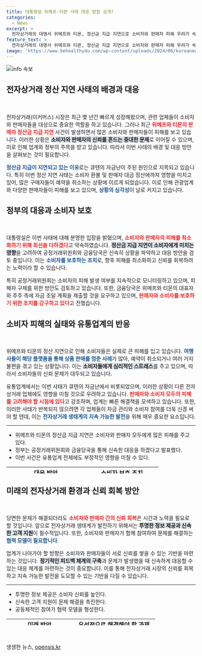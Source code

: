 ```yaml
---
title: 대통령실 위메프·티몬 사태 대응 방침 공개!
categories:
  - News
excerpt: >
  전자상거래의 대명사 위메프와 티몬, 정산금 지급 지연으로 소비자와 판매자 피해 우려가 속출! 정부는 신속 대응 방안을 검토 중이며, 여행사들마저 판매를 중단하는 초유의 사태가 발생했다. 과연 이 사태의 진실은 무엇일까?
feature_text: >
  전자상거래의 대명사 위메프와 티몬, 정산금 지급 지연으로 소비자와 판매자 피해 우려가 속출! 정부는 신속 대응 방안을 검토 중이며, 여행사들마저 판매를 중단하는 초유의 사태가 발생했다. 과연 이 사태의 진실은 무엇일까?
image: 'https://www.behealthy4u.com/wp-content/uploads/2024/06/koreanews.jpg'
---
```


<p><img src="https://www.behealthy4u.com/wp-content/uploads/2024/06/koreanews.jpg" alt="info 속보" /></p>

<h2 data-ke-size="size26">전자상거래 정산 지연 사태의 배경과 대응</h2>

<p data-ke-size="size16">&nbsp;</p>

<p>전자상거래(이커머스) 시장은 최근 몇 년간 빠르게 성장해왔으며, 관련 업체들이 소비자와 판매자들을 대상으로 중요한 역할을 하고 있습니다. 그러나 최근 <b><span style="color: #ee2323;">위메프와 티몬의 판매자 정산금 지급 지연</span></b> 사건이 발생하면서 많은 소비자와 판매자들이 피해를 보고 있습니다. 이러한 상황은 <b><span style="background-color: #21538527;">소비자와 판매자의 신뢰를 흔드는 중대한 문제</span></b>로 이어질 수 있으며, 이로 인해 업계와 정부의 주목을 받고 있습니다. 따라서 이번 사태의 배경 및 대응 방안을 살펴보는 것이 필요합니다.</p>

<p><b><span style="color: #1a5490;">정산금 지급이 지연되고 있는 이유</span></b>로는 큐텐의 자금난이 주된 원인으로 지목되고 있습니다. 특히 이번 정산 지연 사태는 소비자 환불 및 판매자 대금 정산에까지 영향을 미치고 있어, 많은 구매자들이 예약을 취소하는 상황에 이르게 되었습니다. 이로 인해 관광업계와 다양한 판매자들이 피해를 보고 있으며, <b><span style="color: #1a5490;">상황의 심각성</span></b>이 날로 커지고 있습니다.</p>

<h2 data-ke-size="size26">정부의 대응과 소비자 보호</h2>

<p data-ke-size="size16">&nbsp;</p>

<p>대통령실은 이번 사태에 대해 분명한 입장을 밝혔으며, <b><span style="color: #ee2323;">소비자와 판매자의 피해를 최소화하기 위해 최선을 다하겠다</span></b>고 약속하였습니다. <b><span style="background-color: #21538527;">정산금 지급 지연이 소비자에게 미치는 영향</span></b>을 고려하여 공정거래위원회와 금융당국은 신속히 상황을 파악하고 대응 방안을 검토 중입니다. 이는 <b><span style="color: #1a5490;">소비자를 보호하는 조치</span></b>로, 향후 피해를 최소화하고 신뢰를 회복하려는 노력이라 할 수 있습니다.</p>

<p>특히 공정거래위원회는 소비자의 피해 발생 여부를 지속적으로 모니터링하고 있으며, 피해자 구제를 위한 방안도 검토하고 있습니다. 또한, 금융당국은 위메프와 티몬의 대표자와 주주 측에 자금 조달 계획을 제출할 것을 요구하고 있으며, <b><span style="color: #ee2323;">판매자와 소비자를 보호하기 위한 조치를 강구하고 있다</span></b>고 전했습니다.</p>

<h2 data-ke-size="size26">소비자 피해의 실태와 유통업계의 반응</h2>

<p data-ke-size="size16">&nbsp;</p>

<p>위메프와 티몬의 정산 지연으로 인해 소비자들은 실제로 큰 피해를 입고 있습니다. <b><span style="color: #1a5490;">여행사들이 해당 플랫폼을 통해 상품 판매를 멈춘 사례</span></b>가 많아, 예약이 취소되거나 여러 가지 불편을 겪고 있는 상황입니다. 이는 <b><span style="background-color: #21538527;">소비자들에게 심리적인 스트레스</span></b>를 주고 있으며, 따라서 소비자들의 신뢰 문제가 대두되고 있습니다.</p>

<p>유통업계에서는 이번 사태가 큐텐의 자금난에서 비롯되었으며, 이러한 상황이 다른 전자상거래 업체에도 영향을 미칠 것으로 우려하고 있습니다. <b><span style="color: #ee2323;">판매자와 소비자 모두의 피해를 고려해야 할 시점에 있다</span></b>고 강조하며, 업계는 빠른 해결책을 모색하고 있습니다. 또한, 이러한 사태가 반복되지 않으려면 각 업체들이 자금 관리와 소비자 참여를 더욱 신경 써야 할 텐데, 이는 <b><span style="color: #1a5490;">전자상거래 생태계의 지속 가능한 발전</span></b>을 위해 매우 중요한 요소입니다.</p>

<hr>

<ul>
<li>위메프와 티몬의 정산금 지급 지연은 소비자와 판매자 모두에게 많은 피해를 주고 있다.</li>
<li>정부는 공정거래위원회와 금융당국을 통해 신속한 대응을 하겠다고 발표했다.</li>
<li>이번 사건은 유통업계 전체에도 부정적인 영향을 미칠 수 있다.</li>
</ul>

<table style="width: 100%; border-collapse: collapse; height: 17px;">
<tr>
<td style="text-align: center; height: 17px;"><b>대응 방안</b></td>
<td style="text-align: center; height: 17px;"><b>소비자 보호 조치</b></td>
</tr>
<tr>
<td style="text-align: center; height: 17px;">긴급 자금 조달계획 제출 요구</td>
<td style="text-align: center; height: 17px;">소비자 피해 모니터링 진행</td>
</tr>
<tr>
<td style="text-align: center; height: 17px;">피해자 구제 방안 검토</td>
<td style="text-align: center; height: 17px;">판매자 보호 위한 조치 지도</td>
</tr>
</table>

<h2 data-ke-size="size26">미래의 전자상거래 환경과 신뢰 회복 방안</h2>

<p data-ke-size="size16">&nbsp;</p>

<p>당면한 문제가 해결되더라도 <b><span style="color: #ee2323;">소비자와 판매자 간의 신뢰 회복</span></b>은 시간과 노력을 필요로 할 것입니다. 앞으로 전자상거래 생태계가 발전하기 위해서는 <b><span style="background-color: #21538527;">투명한 정보 제공과 신속한 고객 지원</span></b>이 필수적입니다. 또한, 소비자와 판매자가 함께 참여하여 문제를 해결하는 <b><span style="color: #1a5490;">협력 모델이 필요합니다</span></b>.</p>

<p>업계가 나아가야 할 방향은 소비자와 판매자들이 서로 신뢰를 쌓을 수 있는 기반을 마련하는 것입니다. <b><span style="background-color: #21538527;">정기적인 피드백 체계의 구축</span></b>과 문제가 발생했을 때 신속하게 대응할 수 있는 대응 체계를 마련하는 것이 중요합니다. 이를 통해 전자상거래 시장의 신뢰를 회복하고 지속 가능한 발전을 도모할 수 있는 기반을 다질 수 있습니다.</p>

<hr>

<ul>
<li>투명한 정보 제공은 소비자 신뢰를 높인다.</li>
<li>신속한 고객 지원이 문제 해결을 촉진한다.</li>
<li>공동체적인 참여가 협력 모델을 형성한다.</li>
</ul>

<table style="width: 100%; border-collapse: collapse; height: 17px;">
<tr>
<td style="text-align: center; height: 17px;"><b>미래 방안</b></td>
<td style="text-align: center; height: 17px;"><b>우선적으로 해결해야 할 과제</b></td>
</tr>
<tr>
<td style="text-align: center; height: 17px;">신뢰 기반의 서비스 제공</td>
<td style="text-align: center; height: 17px;">소비자 보호를 최우선으로 설정</td>
</tr>
<tr>
<td style="text-align: center; height: 17px;">장기적 발전 전략 수립</td>
<td style="text-align: center; height: 17px;">협력적인 관계의 중요성 강조</td>
</tr>
</table>

<p data-ke-size="size16">&nbsp;</p>
생생한 뉴스, <a href="https://opensis.kr" rel="dofollow">opensis.kr</a>


